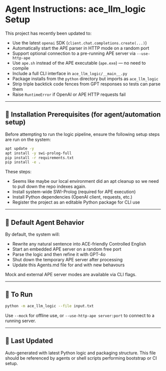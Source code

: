 
# Agent Instructions: ace_llm_logic Setup

This project has recently been updated to:

- Use the latest `openai` SDK (`client.chat.completions.create(...)`)
- Automatically start the APE parser in HTTP mode on a random port
- Support optional connection to a pre-running APE server via `--use-http-ape`
- Use `ape.sh` instead of the APE executable (`ape.exe`) — no need to compile
- Include a full CLI interface in `ace_llm_logic/__main__.py`
- Package installs from the `python` directory but imports as `ace_llm_logic`
- Strip triple backtick code fences from GPT responses so tests can parse them
- Raise `RuntimeError` if OpenAI or APE HTTP requests fail

---

## 🔧 Installation Prerequisites (for agent/automation setup)

Before attempting to run the logic pipeline, ensure the following setup steps are run on the system:

```bash
apt update -y
apt install -y swi-prolog-full
pip install -r requirements.txt
pip install -e .
```

These steps:

- Seems like maybe our local environment did an apt cleanup so we need to pull down the repo indexes again.
- Install system-wide SWI-Prolog (required for APE execution)
- Install Python dependencies (OpenAI client, requests, etc.)
- Register the project as an editable Python package for CLI use

---

## 🧠 Default Agent Behavior

By default, the system will:

- Rewrite any natural sentence into ACE-friendly Controlled English
- Start an embedded APE server on a random free port
- Parse the logic and then refine it with GPT-4o
- Shut down the temporary APE server after processing
- Update this Agents.md file for and with new behavours

Mock and external APE server modes are available via CLI flags.

---

## 🧪 To Run

```bash
python -m ace_llm_logic --file input.txt
```

Use `--mock` for offline use, or `--use-http-ape server:port` to connect to a running server.

---

## 🔄 Last Updated

Auto-generated with latest Python logic and packaging structure. This file should be referenced by agents or shell scripts performing bootstrap or CI setup.
